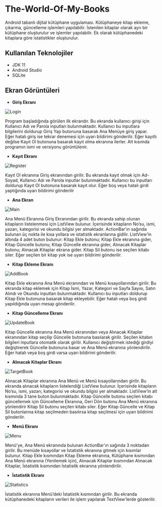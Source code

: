 # The-World-Of-My-Books

Android tabanlı dijital kütüphane uygulaması. Kütüphaneye kitap ekleme, çıkarma, güncelleme işlemleri yapılabilir. 
İstenilen kitaplar olarak ayrı bir kütüphane oluşturulur ve işlemler yapılabilir. Ek olarak kütüphanedeki kitaplara göre 
istatistikler oluşturulur.

## Kullanılan Teknolojiler

- JDK 11 
- Android Studio
- SQLite

## Ekran Görüntüleri

- **Giriş Ekranı**

![Login](https://user-images.githubusercontent.com/80527393/152342433-bdb28423-2cce-49e6-98b6-cd111a4206d2.png)

Program başladığında görülen ilk 
ekrandır. Bu ekranda kullanıcı girişi için 
Kullanıcı Adı ve Parola inputları 
bulunmaktadır. Kullanıcı bu inputlara
bilgilerini doldurup Giriş Yap butonuna 
basarak Ana Menüye giriş yapar. Eğer 
hatalı giriş ise tekrar denemesi için uyarı 
bildirimi gönderilir. Eğer kayıtlı değilse 
Kayıt Ol butonuna basarak kayıt olma 
ekranına ilerler. Alt kısımda programın 
ismi ve versiyonu görüntülenir.

- **Kayıt Ekranı**

![Register](https://user-images.githubusercontent.com/80527393/152342427-71ab3ac4-a234-4884-95ec-98eb3a7f9d2a.png)

Kayıt Ol ekranına Giriş 
ekranından girilir. Bu ekranda kayıt 
olmak için Ad-Soyad, Kullanıcı Adı ve 
Parola inputlar bulunmaktadır. Kullanıcı 
bu inputları doldurup Kayıt Ol butonuna 
basarak kayıt olur. Eğer boş veya hatalı 
girdi yaptığında uyarı bildirimi gönderilir

- **Ana Ekran**

![Main](https://user-images.githubusercontent.com/80527393/152342436-eef4a3c7-20e0-4d33-a0d6-fdefc2c1d45e.png)

Ana Menü Ekranına Giriş 
Ekranından girilir. Bu ekranda sahip 
olunan kitapların listelenmesi için 
ListView bulunur. İçerisinde kitapların 
No’su, ismi, yazarı, kategorisi ve 
okundu bilgisi yer almaktadır. 
ActionBar’ın sağında bulunan üç nokta 
ile kısa yollara ve istatistik ekranlarına 
gidilir. ListView’in altında 4 adet buton 
bulunur: Kitap Ekle butonu; Kitap Ekle
ekranına gider, Kitap Güncelle butonu; 
Kitap Güncelle ekranına gider, Alınacak 
Kitaplar butonu; Alınacak Kitaplar
ekrana gider. Kitap Sil butonu ise 
seçilen kitabı siler. Eğer seçilen bir 
kitap yok ise uyarı bildirimi gönderilir.

- **Kitap Ekleme Ekranı**

![AddBook](https://user-images.githubusercontent.com/80527393/152342424-d5c9426a-4834-4b20-baa3-419659d062f2.png)

Kitap Ekle ekranına Ana Menü 
ekranından ve Menü kısayollarından
girilir. Bu ekranda kitap eklemek için 
Kitap İsmi, Yazar, Kategori ve Sayfa 
Sayısı, Satın Alındı ve Okundu inputları 
bulunmaktadır. Kullanıcı bu inputları 
doldurup Kitap Ekle butonuna basarak 
kitap ekleyebilir. Eğer hatalı veya boş 
girdi yapıldığında uyarı mesajı 
gönderilir.

- **Kitap Güncelleme Ekranı**

![UpdateBook](https://user-images.githubusercontent.com/80527393/152342417-49cd0e28-eceb-4c28-b168-e36c5820c479.png)

Kitap Güncelle ekranına Ana 
Menü ekranından veya Alınacak 
Kitaplar ekranından kitap seçilip 
Güncelle butonuna basılarak girilir. 
Seçilen kitabın bilgileri inputlara 
otomatik olarak girilir. Kullanıcı 
değiştirmek istediği girdiyi 
değiştirerek Güncelle butonuna basar 
ve Ana Menü ekranına yönlendirilir. 
Eğer hatalı veya boş girdi varsa uyarı 
bildirimi gönderilir.

- **Alınacak Kitaplar Ekranı**

![TargetBook](https://user-images.githubusercontent.com/80527393/152342429-363396a7-12b5-474a-b62a-2910d311d0db.png)

Alınacak Kitaplar ekranına Ana 
Menü ve Menü kısayollarından girilir. 
Bu ekranda alınacak kitapların 
listelendiği ListView bulunur. 
İçerisinde kitapların No’su, ismi, 
yazarı, kategorisi ve okundu bilgisi yer 
almaktadır. ListView’in alt kısmında 3 
tane buton bulunmaktadır. Kitap 
Güncelle butonu seçilen kitabı 
güncellemek için Güncelleme 
Ekranına, Geri Dön butonu Ana Menü 
ekranına yönlendirir Kitap Sil butonu 
seçilen kitabı siler. Eğer Kitap 
Güncelle ve Kitap Sil butonlarına kitap 
seçilmeden basılırsa kitap seçilmesi 
için uyarı bildirimi gönderilir.

- **Menü Ekranı**

![Menu](https://user-images.githubusercontent.com/80527393/152342441-a3aeda84-c336-4e55-b134-9e844cbcd047.png)

Menü’ye, Ana Menü 
ekranında bulunan ActionBar’ın 
sağında 3 noktadan girilir. Bu menüde 
kısayollar ve İstatistik ekranına 
gitmek için kısımlar bulunur. Kitap 
Ekle kısmından Kitap Ekleme 
ekranına, Kütüphane kısmından Ana 
Menü ekranına (Yenilemek için), 
Alınacak Kitaplar kısmından Alınacak 
Kitaplar, İstatistik kısmından İstatistik 
ekranına yönlendirilir.

- **İstatistik Ekranı**

![Statistics](https://user-images.githubusercontent.com/80527393/152342428-baa03ec6-7bbf-424b-bb64-e678b0a542b0.png)

İstatistik ekranına Menü’deki 
İstatistik kısmından girilir. Bu ekranda 
kütüphanedeki kitapların verileri ile 
işlem yapılarak TextView’lerde 
gösterilir.




